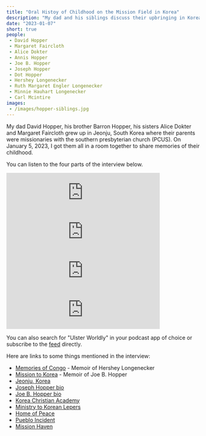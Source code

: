 ```yaml
---
title: "Oral Histoy of Childhood on the Mission Field in Korea"
description: "My dad and his siblings discuss their upbringing in Korea, boarding school, furlough, and college life as MKs."
date: "2023-01-07"
short: true
people:
 - David Hopper
 - Margaret Faircloth
 - Alice Dokter
 - Annis Hopper
 - Joe B. Hopper
 - Joseph Hopper
 - Dot Hopper
 - Hershey Longenecker
 - Ruth Margaret Engler Longenecker
 - Minnie Hauhart Longenecker
 - Carl Mcintire
images:
 - /images/hopper-siblings.jpg
---
```


My dad David Hopper, his brother Barron Hopper, his sisters Alice Dokter and Margaret Faircloth grew up in Jeonju, South Korea where their parents were missionaries with the southern presbyterian church (PCUS). On January 5, 2023, I got them all in a room together to share memories of their childhood. 

You can listen to the four parts of the interview below.

<iframe src="https://anchor.fm/ulsterworldly/embed/episodes/Hopper-Siblings-Oral-History-1-Childhood-in-Korea-e1t5sue" height="102px" width="400px" frameborder="0" scrolling="no"></iframe>
<iframe src="https://anchor.fm/ulsterworldly/embed/episodes/Hopper-Siblings-Oral-History-2-Medical-Care--Mission-Work--and-Summers-on-Jirisan-e1t6kb5" height="102px" width="400px" frameborder="0" scrolling="no"></iframe>
<iframe src="https://anchor.fm/ulsterworldly/embed/episodes/Hopper-Siblings-Oral-History-3-Furlough-and-Korea-Christian-Academy-e1t6qcg" height="102px" width="400px" frameborder="0" scrolling="no"></iframe>
<iframe src="https://anchor.fm/ulsterworldly/embed/episodes/Hopper-Siblings-Oral-History-4-College-Years-e1t6svi" height="102px" width="400px" frameborder="0" scrolling="no"></iframe>

You can also search for "Ulster Worldly" in your podcast app of choice or subscribe to the [feed](https://feedpress.me/ulsterworldly-audio) directly.

Here are links to some things mentioned in the interview:

<ul>
  <li><a href="https://congo.ulsterworldly.com/memoriesofcongo">Memories of Congo</a> - Memoir of Hershey Longenecker</li>
  <li><a href="https://ulsterworldly.com/hoppers/joe-b/mission-to-korea/">Mission to Korea</a> - Memoir of Joe B. Hopper</li>
  <li><a href="https://en.wikipedia.org/wiki/Jeonju">Jeonju, Korea</a></li>
  <li><a href="https://ulsterworldly.com/people/joseph-hopper">Joseph Hopper bio</a></li>
  <li><a href="https://ulsterworldly.com/people/joe-b.-hopper">Joe B. Hopper bio</a></li>
  <li><a href="https://en.wikipedia.org/wiki/Taejon_Christian_International_School">Korea Christian Academy</a></li>
  <li><a href="https://ulsterworldly.com/post/ministry-to-korean-lepers/">Ministry to Korean Lepers</a></li>
   <li><a href="https://homeofpeace.com/">Home of Peace</a></li>
  <li><a href="https://en.wikipedia.org/wiki/USS_Pueblo_(AGER-2">Pueblo Incident</a></li>
  <li><a href="https://www.missionhaven.net/">Mission Haven</a></li>

</ul>
